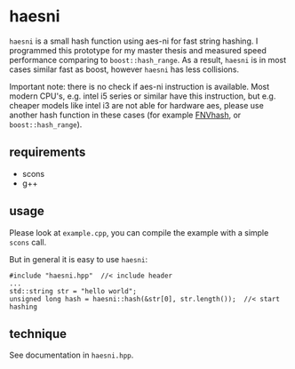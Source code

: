 haesni
======
`haesni` is a small hash function using aes-ni for fast string hashing.
I programmed this prototype for my master thesis and measured speed performance comparing to `boost::hash_range`.
As a result, `haesni` is in most cases similar fast as boost, however `haesni` has less collisions.

Important note: there is no check if aes-ni instruction is available.
Most modern CPU's, e.g. intel i5 series or similar have this instruction,
but e.g. cheaper models like intel i3 are not able for hardware aes, please use
another hash function in these cases (for example [FNVhash](https://en.wikipedia.org/wiki/Fowler%E2%80%93Noll%E2%80%93Vo_hash_function), or `boost::hash_range`).

requirements
-----------
* scons
* g++

usage
-----
Please look at `example.cpp`, you can compile the example with a simple `scons` call.

But in general it is easy to use `haesni`:
```
#include "haesni.hpp"  //< include header
...
std::string str = "hello world";
unsigned long hash = haesni::hash(&str[0], str.length());  //< start hashing
```

technique
---------
See documentation in `haesni.hpp`.
